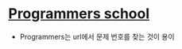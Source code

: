 # [Programmers school](https://school.programmers.co.kr/learn/challenges?order=recent&page=1)

- Programmers는 url에서 문제 번호를 찾는 것이 용이
